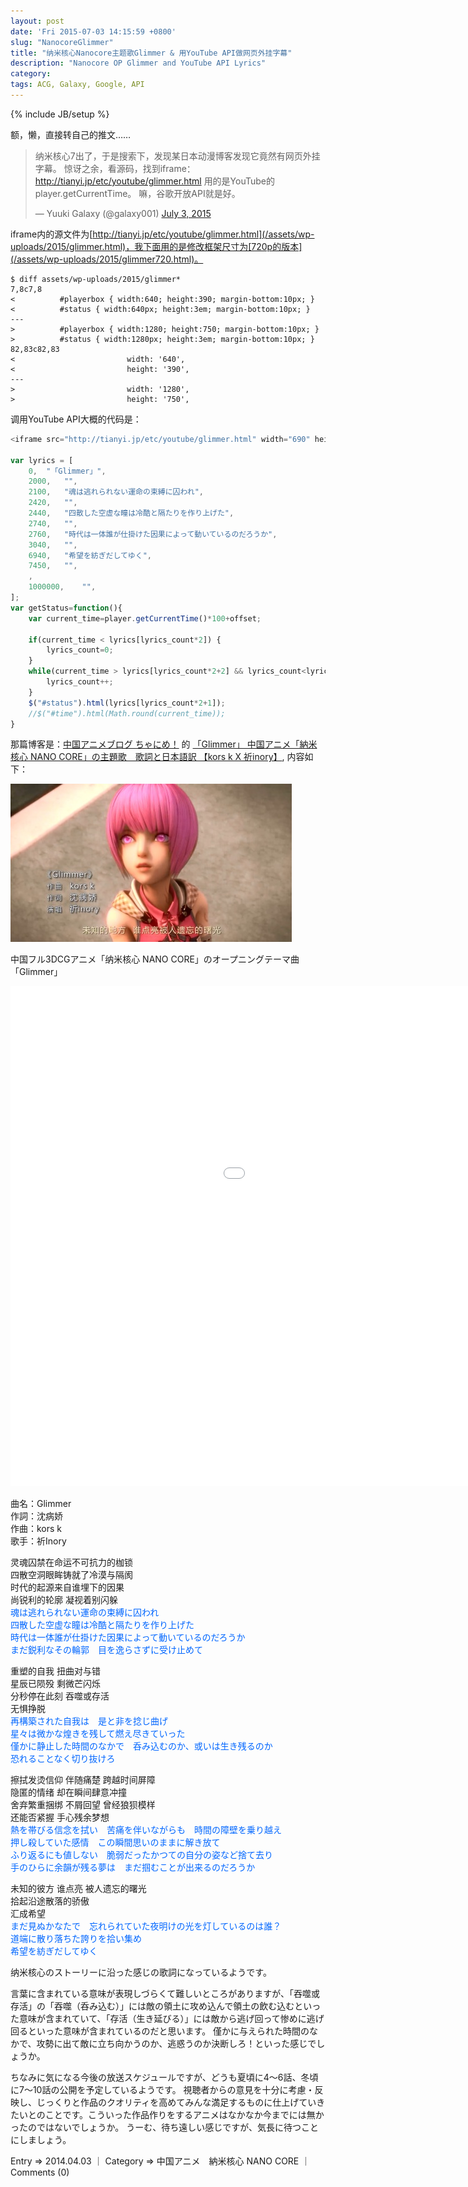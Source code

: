 ```yaml
---
layout: post
date: 'Fri 2015-07-03 14:15:59 +0800'
slug: "NanocoreGlimmer"
title: "纳米核心Nanocore主题歌Glimmer & 用YouTube API做网页外挂字幕"
description: "Nanocore OP Glimmer and YouTube API Lyrics"
category: 
tags: ACG, Galaxy, Google, API
---
```

{% include JB/setup %}

额，懒，直接转自己的推文……

<blockquote class="twitter-tweet" lang="en"><p lang="zh" dir="ltr">纳米核心7出了，于是搜索下，发现某日本动漫博客发现它竟然有网页外挂字幕。&#10;惊讶之余，看源码，找到iframe：<a href="/assets/wp-uploads/2015/glimmer.html">http://tianyi.jp/etc/youtube/glimmer.html</a>&#10;用的是YouTube的player.getCurrentTime。&#10;&#10;嘛，谷歌开放API就是好。</p>&mdash; Yuuki Galaxy (@galaxy001) <a href="https://twitter.com/galaxy001/status/616842656727986176">July 3, 2015</a></blockquote>

iframe内的源文件为[http://tianyi.jp/etc/youtube/glimmer.html](/assets/wp-uploads/2015/glimmer.html)，我下面用的是修改框架尺寸为[720p的版本](/assets/wp-uploads/2015/glimmer720.html)。

	$ diff assets/wp-uploads/2015/glimmer*
	7,8c7,8
	<          #playerbox { width:640; height:390; margin-bottom:10px; }
	<          #status { width:640px; height:3em; margin-bottom:10px; }
	---
	>          #playerbox { width:1280; height:750; margin-bottom:10px; }
	>          #status { width:1280px; height:3em; margin-bottom:10px; }
	82,83c82,83
	<                         width: '640',
	<                         height: '390',
	---
	>                         width: '1280',
	>                         height: '750',

调用YouTube API大概的代码是：

````JavaScript
<iframe src="http://tianyi.jp/etc/youtube/glimmer.html" width="690" height="480" frameborder="0" allowfullscreen=""> </iframe>
 
var lyrics = [
	0,	"「Glimmer」", 
	2000,	"",
	2100,	"魂は逃れられない運命の束縛に囚われ",
	2420,	"",
	2440,	"四散した空虚な瞳は冷酷と隔たりを作り上げた",
	2740,	"",
	2760,	"時代は一体誰が仕掛けた因果によって動いているのだろうか",
	3040,	"",
	6940,	"希望を紡ぎだしてゆく",
	7450,	"",
	,
	1000000,	"",
];
var getStatus=function(){
	var current_time=player.getCurrentTime()*100+offset;
 
	if(current_time < lyrics[lyrics_count*2]) {
		lyrics_count=0;
	}
	while(current_time > lyrics[lyrics_count*2+2] && lyrics_count<lyrics_count_end) {
		lyrics_count++;
	}
	$("#status").html(lyrics[lyrics_count*2+1]);
	//$("#time").html(Math.round(current_time));
}
````

那篇博客是：[中国アニメブログ ちゃにめ！](http://chinanime.blog.fc2.com/) 的 [「Glimmer」 中国アニメ「納米核心 NANO CORE」の主題歌　歌詞と日本語訳 【kors k X 祈inory】](http://chinanime.blog.fc2.com/blog-entry-558.html), 内容如下：

![Glimmer 作詞沈病娇 作曲kors k 歌手祈Inory](/assets/images/2015/NanocoreGlimmer.ap61.jpg)

中国フル3DCGアニメ「纳米核心 NANO CORE」のオープニングテーマ曲「Glimmer」 

<iframe src="/assets/wp-uploads/2015/glimmer720.html" width="1282" height="800" frameborder="0"> </iframe>


曲名：Glimmer  
作詞：沈病娇  
作曲：kors k  
歌手：祈Inory  


灵魂囚禁在命运不可抗力的枷锁  
四散空洞眼眸铸就了冷漠与隔阂  
时代的起源来自谁埋下的因果  
尚锐利的轮廓 凝视着别闪躲  
<font color="#0066FF">魂は逃れられない運命の束縛に囚われ  
四散した空虚な瞳は冷酷と隔たりを作り上げた  
時代は一体誰が仕掛けた因果によって動いているのだろうか  
まだ鋭利なその輪郭　目を逸らさずに受け止めて</font>

重塑的自我 扭曲对与错  
星辰已陨殁 剩微芒闪烁  
分秒停在此刻 吞噬或存活  
无惧挣脱  
<font color="#0066FF">再構築された自我は　是と非を捻じ曲げ  
星々は微かな煌きを残して燃え尽きていった  
僅かに静止した時間のなかで　呑み込むのか、或いは生き残るのか  
恐れることなく切り抜けろ</font>

擦拭发烫信仰 伴随痛楚 跨越时间屏障  
隐匿的情绪 却在瞬间肆意冲撞  
舍弃繁重捆绑 不屑回望 曾经狼狈模样  
还能否紧握 手心残余梦想  
<font color="#0066FF">熱を帯びる信念を拭い　苦痛を伴いながらも　時間の障壁を乗り越え  
押し殺していた感情　この瞬間思いのままに解き放て  
ふり返るにも値しない　脆弱だったかつての自分の姿など捨て去り  
手のひらに余韻が残る夢は　まだ掴むことが出来るのだろうか</font>

未知的彼方 谁点亮 被人遗忘的曙光  
拾起沿途散落的骄傲  
汇成希望  
<font color="#0066FF">まだ見ぬかなたで　忘れられていた夜明けの光を灯しているのは誰？  
道端に散り落ちた誇りを拾い集め  
希望を紡ぎだしてゆく</font>





纳米核心のストーリーに沿った感じの歌詞になっているようです。

言葉に含まれている意味が表現しづらくて難しいところがありますが、「吞噬或存活」の「吞噬（呑み込む）」には敵の領土に攻め込んで領土の飲む込むといった意味が含まれていて、「存活（生き延びる）」には敵から逃げ回って惨めに逃げ回るといった意味が含まれているのだと思います。
僅かに与えられた時間のなかで、攻勢に出て敵に立ち向かうのか、逃惑うのか決断しろ！といった感じでしょうか。


ちなみに気になる今後の放送スケジュールですが、どうも夏頃に4～6話、冬頃に7～10話の公開を予定しているようです。
視聴者からの意見を十分に考慮・反映し、じっくりと作品のクオリティを高めてみんな満足するものに仕上げていきたいとのことです。こういった作品作りをするアニメはなかなか今までには無かったのではないでしょうか。
うーむ、待ち遠しい感じですが、気長に待つことにしましょう。

Entry ⇒ 2014.04.03 ｜ Category ⇒ 中国アニメ　納米核心 NANO CORE ｜ Comments (0)
